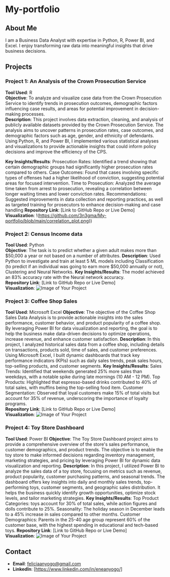 # My-portfolio

## About Me
I am a Business Data Analyst with expertise in Python, R, Power BI, and Excel. I enjoy transforming raw data into meaningful insights that drive business decisions.

## Projects

### Project 1: An Analysis of the Crown Prosecution Service
**Tool Used**: R  
**Objective**: To analyze and visualize case data from the Crown Prosecution Service to identify trends in prosecution outcomes, demographic factors influencing case results, and areas for potential improvement in decision-making processes.  
**Description**: This project involves data extraction, cleaning, and analysis of publicly available datasets provided by the Crown Prosecution Service. The analysis aims to uncover patterns in prosecution rates, case outcomes, and demographic factors such as age, gender, and ethnicity of defendants. Using Python, R, and Power BI, I implemented various statistical analyses and visualizations to provide actionable insights that could inform policy decisions and improve the efficiency of the CPS.

**Key Insights/Results**: 
Prosecution Rates: Identified a trend showing that certain demographic groups had significantly higher prosecution rates compared to others.
Case Outcomes: Found that cases involving specific types of offenses had a higher likelihood of conviction, suggesting potential areas for focused intervention.
Time to Prosecution: Analyzed the average time taken from arrest to prosecution, revealing a correlation between longer waiting times and lower conviction rates.
Recommendations: Suggested improvements in data collection and reporting practices, as well as targeted training for prosecutors to enhance decision-making and case handling
**Repository Link**: [Link to GitHub Repo or Live Demo]  
**Visualization**: !(https://github.com/3n3gma/My-portfolio/blob/main/correlation_plot.png))

### Project 2: Census Income data
**Tool Used**: Python  
**Objective**: The task is to predict whether a given adult makes more than $50,000 a year or not based on a number of attributes.
**Description**: Used Python to investigate and train at least 5 ML models including Classification (to predict if an individual was going to earn more $50,000 annually or not), Clustering and Neural Networks. 
**Key Insights/Results**: The model achieved an 83% accuracy rate with the Neural network accuracy.  
**Repository Link**: [Link to GitHub Repo or Live Demo]  
**Visualization**: ![Image of Your Project](URL-to-your-image)

### Project 3: Coffee Shop Sales
**Tool Used**: Microsoft Excel 
**Objective**: The objective of the Coffee Shop Sales Data Analysis is to provide actionable insights into the sales performance, customer behavior, and product popularity of a coffee shop. By leveraging Power BI for data visualization and reporting, the goal is to help the business make data-driven decisions to optimize operations, increase revenue, and enhance customer satisfaction.
**Description**: In this project, I analyzed historical sales data from a coffee shop, including details on transactions, products sold, time of sales, and customer preferences. Using Microsoft Excel, I built dynamic dashboards that track key performance indicators (KPIs) such as daily sales trends, peak sales hours, top-selling products, and customer segments.
**Key Insights/Results**: Sales Trends: Identified that weekends generated 25% more sales than weekdays, with a notable spike during late mornings (10 AM - 12 PM).
Top Products: Highlighted that espresso-based drinks contributed to 40% of total sales, with muffins being the top-selling food item.
Customer Segmentation: Observed that loyal customers make 15% of total visits but account for 35% of revenue, underscoring the importance of loyalty programs.  
**Repository Link**: [Link to GitHub Repo or Live Demo]  
**Visualization**: ![Image of Your Project](URL-to-your-image)

### Project 4: Toy Store Dashboard
**Tool Used**: Power BI
**Objective**: The Toy Store Dashboard project aims to provide a comprehensive overview of the store's sales performance, customer demographics, and product trends. The objective is to enable the toy store to make informed decisions regarding inventory management, marketing strategies, and pricing by leveraging Power BI for dynamic data visualization and reporting.
**Description**: In this project, I utilized Power BI to analyze the sales data of a toy store, focusing on metrics such as revenue, product popularity, customer purchasing patterns, and seasonal trends. The dashboard offers key insights into daily and monthly sales trends, top-performing toys, customer segments, and geographic sales distribution. It helps the business quickly identify growth opportunities, optimize stock levels, and tailor marketing strategies.
**Key Insights/Results**: Top Product Categories: toys account for 30% of total sales, while action figures and dolls contribute to 25%.
Seasonality: The holiday season in December leads to a 45% increase in sales compared to other months.
Customer Demographics: Parents in the 25-40 age group represent 60% of the customer base, with the highest spending in educational and tech-based toys.
**Repository Link**: [Link to GitHub Repo or Live Demo]  
**Visualization**: ![Image of Your Project](URL-to-your-image)

## Contact
- **Email**: feliciaanyogo@gmail.com
- **LinkedIn**: [https://www.linkedin.com/in/eneanyogo/]
